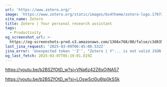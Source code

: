 ```yaml
---
url: 'https://www.zotero.org/'
image: 'https://www.zotero.org/static/images/bs4theme/zotero-logo.1707326075.svg'
site_name: Zotero
title: Zotero | Your personal research assistant
tags:
  - Productivity
og_screenshot_url: >-
  https://og-screenshots-prod.s3.amazonaws.com/1366x768/80/false/c3d835cdb6f5d140980db9ff6a35fba147669db392a63685e1abd48bc32e28b9.jpeg
last_jina_request: '2025-03-09T06:45:00.532Z'
jina_error: 'Unexpected token ''Z'', "Zotero | Y"... is not valid JSON'
og_last_fetch: 2025-03-07T05:19:01.819Z
---
```


https://youtu.be/b2BSZfOtD_w?si=VNa6z42Z6sOjNA57

https://youtu.be/b2BSZfOtD_w?si=LOswScl0u6tp0kSSk
